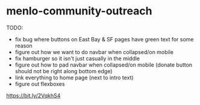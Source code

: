 # menlo-community-outreach

TODO:
- fix bug where buttons on East Bay & SF pages have green text for some reason
- figure out how we want to do navbar when collapsed/on mobile
- fix hamburger so it isn't just casually in the middle
- figure out how to pad navbar when collapsed/on mobile (donate button should not be right along bottom edge)
- link everything to home page (next to intro text)
- figure out flexboxes

https://bit.ly/2VqkhS4
